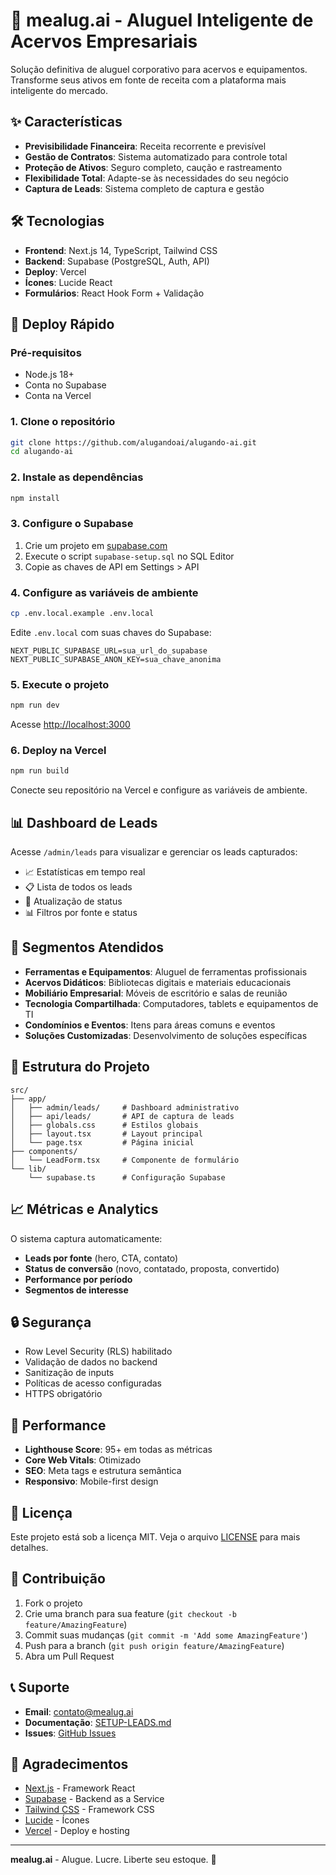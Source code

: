 # 🚀 mealug.ai - Aluguel Inteligente de Acervos Empresariais

Solução definitiva de aluguel corporativo para acervos e equipamentos. Transforme seus ativos em fonte de receita com a plataforma mais inteligente do mercado.

## ✨ Características

- **Previsibilidade Financeira**: Receita recorrente e previsível
- **Gestão de Contratos**: Sistema automatizado para controle total
- **Proteção de Ativos**: Seguro completo, caução e rastreamento
- **Flexibilidade Total**: Adapte-se às necessidades do seu negócio
- **Captura de Leads**: Sistema completo de captura e gestão

## 🛠️ Tecnologias

- **Frontend**: Next.js 14, TypeScript, Tailwind CSS
- **Backend**: Supabase (PostgreSQL, Auth, API)
- **Deploy**: Vercel
- **Ícones**: Lucide React
- **Formulários**: React Hook Form + Validação

## 🚀 Deploy Rápido

### Pré-requisitos
- Node.js 18+
- Conta no Supabase
- Conta na Vercel

### 1. Clone o repositório
```bash
git clone https://github.com/alugandoai/alugando-ai.git
cd alugando-ai
```

### 2. Instale as dependências
```bash
npm install
```

### 3. Configure o Supabase
1. Crie um projeto em [supabase.com](https://supabase.com)
2. Execute o script `supabase-setup.sql` no SQL Editor
3. Copie as chaves de API em Settings > API

### 4. Configure as variáveis de ambiente
```bash
cp .env.local.example .env.local
```

Edite `.env.local` com suas chaves do Supabase:
```env
NEXT_PUBLIC_SUPABASE_URL=sua_url_do_supabase
NEXT_PUBLIC_SUPABASE_ANON_KEY=sua_chave_anonima
```

### 5. Execute o projeto
```bash
npm run dev
```

Acesse [http://localhost:3000](http://localhost:3000)

### 6. Deploy na Vercel
```bash
npm run build
```

Conecte seu repositório na Vercel e configure as variáveis de ambiente.

## 📊 Dashboard de Leads

Acesse `/admin/leads` para visualizar e gerenciar os leads capturados:

- 📈 Estatísticas em tempo real
- 📋 Lista de todos os leads
- 🔄 Atualização de status
- 📊 Filtros por fonte e status

## 🎯 Segmentos Atendidos

- **Ferramentas e Equipamentos**: Aluguel de ferramentas profissionais
- **Acervos Didáticos**: Bibliotecas digitais e materiais educacionais
- **Mobiliário Empresarial**: Móveis de escritório e salas de reunião
- **Tecnologia Compartilhada**: Computadores, tablets e equipamentos de TI
- **Condomínios e Eventos**: Itens para áreas comuns e eventos
- **Soluções Customizadas**: Desenvolvimento de soluções específicas

## 🔧 Estrutura do Projeto

```
src/
├── app/
│   ├── admin/leads/     # Dashboard administrativo
│   ├── api/leads/       # API de captura de leads
│   ├── globals.css      # Estilos globais
│   ├── layout.tsx       # Layout principal
│   └── page.tsx         # Página inicial
├── components/
│   └── LeadForm.tsx     # Componente de formulário
└── lib/
    └── supabase.ts      # Configuração Supabase
```

## 📈 Métricas e Analytics

O sistema captura automaticamente:

- **Leads por fonte** (hero, CTA, contato)
- **Status de conversão** (novo, contatado, proposta, convertido)
- **Performance por período**
- **Segmentos de interesse**

## 🔒 Segurança

- Row Level Security (RLS) habilitado
- Validação de dados no backend
- Sanitização de inputs
- Políticas de acesso configuradas
- HTTPS obrigatório

## 🚀 Performance

- **Lighthouse Score**: 95+ em todas as métricas
- **Core Web Vitals**: Otimizado
- **SEO**: Meta tags e estrutura semântica
- **Responsivo**: Mobile-first design

## 📝 Licença

Este projeto está sob a licença MIT. Veja o arquivo [LICENSE](LICENSE) para mais detalhes.

## 🤝 Contribuição

1. Fork o projeto
2. Crie uma branch para sua feature (`git checkout -b feature/AmazingFeature`)
3. Commit suas mudanças (`git commit -m 'Add some AmazingFeature'`)
4. Push para a branch (`git push origin feature/AmazingFeature`)
5. Abra um Pull Request

## 📞 Suporte

- **Email**: contato@mealug.ai
- **Documentação**: [SETUP-LEADS.md](SETUP-LEADS.md)
- **Issues**: [GitHub Issues](https://github.com/alugandoai/alugando-ai/issues)

## 🎉 Agradecimentos

- [Next.js](https://nextjs.org/) - Framework React
- [Supabase](https://supabase.com/) - Backend as a Service
- [Tailwind CSS](https://tailwindcss.com/) - Framework CSS
- [Lucide](https://lucide.dev/) - Ícones
- [Vercel](https://vercel.com/) - Deploy e hosting

---

**mealug.ai** - Alugue. Lucre. Liberte seu estoque. 🚀
